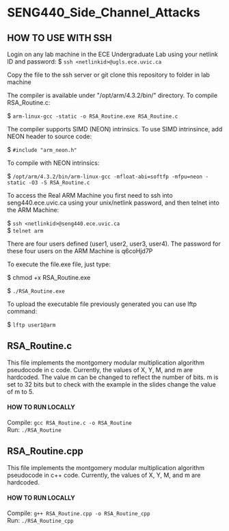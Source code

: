 # SENG440_Side_Channel_Attacks

## HOW TO USE WITH SSH
Login on any lab machine in the ECE Undergraduate Lab using your netlink ID and password:
$ ``ssh <netlinkid>@ugls.ece.uvic.ca``       

Copy the file to the ssh server or git clone this repository to folder in lab machine 

The compiler is available under "/opt/arm/4.3.2/bin/" directory. To compile RSA_Routine.c:

$ ``arm-linux-gcc -static -o RSA_Routine.exe RSA_Routine.c``       

The compiler supports SIMD (NEON) intrinsics. To use SIMD intrinsince, add NEON header to source code:

$ ``#include "arm_neon.h"``       

To compile with NEON intrinsics:

$ ``/opt/arm/4.3.2/bin/arm-linux-gcc -mfloat-abi=softfp -mfpu=neon -static -O3 -S RSA_Routine.c``          

To access the Real ARM Machine you first need to ssh into seng440.ece.uvic.ca using your unix/netlink password, and then telnet into the ARM Machine:

$ ``ssh <netlinkid>@seng440.ece.uvic.ca``            
$ ``telnet arm``       

There are four users defined (user1, user2, user3, user4). The password for these four users on the ARM Machine is q6coHjd7P

To execute the file.exe file, just type:

$ chmod +x RSA_Routine.exe

$ ``./RSA_Routine.exe``        

To upload the executable file previously generated you can use lftp command:

$ ``lftp user1@arm``          

## RSA_Routine.c 
This file implements the montgomery modular multiplication algorithm pseudocode in c code. 
Currently, the values of X, Y, M, and m are hardcoded. 
The value m can be changed to reflect the number of bits.
m is set to 32 bits but to check with the example in the slides change the value of m to 5.

#### HOW TO RUN LOCALLY
Compile: ``gcc RSA_Routine.c -o RSA_Routine``     
Run: ``./RSA_Routine``         

## RSA_Routine.cpp
This file implements the montgomery modular multiplication algorithm pseudocode in c++ code. 
Currently, the values of X, Y, M, and m are hardcoded. 

#### HOW TO RUN LOCALLY
Compile: ``g++ RSA_Routine.cpp -o RSA_Routine_cpp``      
Run: ``./RSA_Routine_cpp``         


